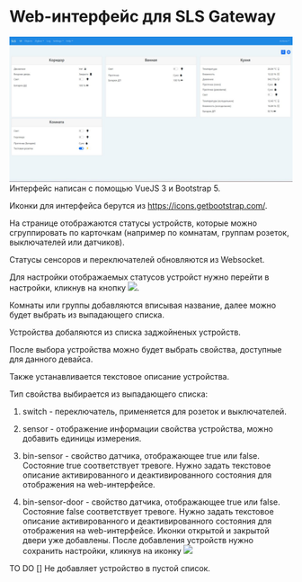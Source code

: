<h1>Web-интерфейс для SLS Gateway</h1>
<img src="ui.html.jpg">
Интерфейс написан с помощью VueJS 3 и Bootstrap 5.

Иконки для интерфейса берутся из https://icons.getbootstrap.com/.

На странице отображаются статусы устройств, которые можно сгруппировать по карточкам (например по комнатам, группам розеток, выключателей или датчиков).

Статусы сенсоров и переключателей обновляются из Websocket.

Для настройки отображаемых статусов устройст нужно перейти в настройки, кликнув на кнопку <img src="https://icons.getbootstrap.com/assets/icons/gear-fill.svg">.

Комнаты или группы добавляются вписывая название, далее можно будет выбрать из выпадающего списка.

Устройства добаляются из списка заджойненых устройств.

После выбора устройства можно будет выбрать свойства, доступные для данного девайса.

Также устанавливается текстовое описание устройства.

Тип свойства выбирается из выпадающего списка:

1. switch - переключатель, применяется для розеток и выключателей.

2. sensor - отображение информации свойства устройства, можно добавить единицы измерения.

3. bin-sensor - свойство датчика, отображающее true или false. Состояние true соответствует тревоге. Нужно задать текстовое описание активированного и деактивированного состояния для отображения на web-интерфейсе.

4. bin-sensor-door - свойство датчика, отображающее true или false. Состояние false соответствует тревоге. Нужно задать текстовое описание активированного и деактивированного состояния для отображения на web-интерфейсе. Иконки открытой и закрытой двери уже добавлены.
После добавления устройств нужно сохранить настройки, кликнув на иконку <img src="https://icons.getbootstrap.com/assets/icons/save-fill.svg">

TO DO
[] Не добавляет устройство в пустой список.
